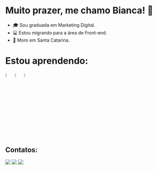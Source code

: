 # Muito prazer, me chamo Bianca! :wave:

- :mortar_board: Sou graduada em Marketing Digital.
- :computer: Estou migrando para a área de Front-end.
- :round_pushpin: Moro em Santa Catarina.

# Estou aprendendo:

<img src="https://cdn.jsdelivr.net/gh/devicons/devicon@latest/icons/javascript/javascript-original.svg" alt="imagem logo javascript" width="5%" /> <img src="https://cdn.jsdelivr.net/gh/devicons/devicon@latest/icons/html5/html5-original.svg" alt="imagem logo html" width="5%" /> <img src="https://cdn.jsdelivr.net/gh/devicons/devicon@latest/icons/css3/css3-original.svg" alt="imagem logo css" width="5%" />

## Contatos:
<div>
<a href=https://www.instagram.com/biancadegen_/?hl=en" target="_blank"><img loading="lazy" src="https://img.shields.io/badge/-Instagram-%23E4405F?style=for-the-badge&logo=instagram&logoColor=white" target="_blank"></a>
<a href = "bianca.degen.santos@gmail.com"><img loading="lazy" src="https://img.shields.io/badge/Gmail-D14836?style=for-the-badge&logo=gmail&logoColor=white" target="_blank"></a>
<a href="https://br.linkedin.com/in/bianca-degen-marketing-digital-seo-sem-inbound" target="_blank"><img loading="lazy" src="https://img.shields.io/badge/-LinkedIn-%230077B5?style=for-the-badge&logo=linkedin&logoColor=white" target="_blank"></a>   
</div>

          
